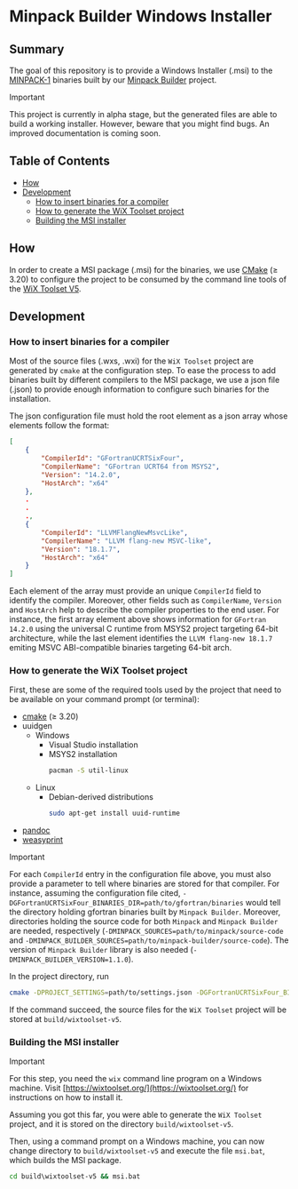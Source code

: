 # Minpack Builder Windows Installer

## Summary

The goal of this repository is to provide a Windows Installer (.msi) to the [MINPACK-1](https://www.netlib.org/minpack) binaries built by our [Minpack Builder](https://github.com/luau-project/minpack-builder) project.

> [!IMPORTANT]
> 
> This project is currently in alpha stage, but the generated files are able to build a working installer. However, beware that you might find bugs. An improved documentation is coming soon.

## Table of Contents

* [How](#how)
* [Development](#development)
    * [How to insert binaries for a compiler](#how-to-insert-binaries-for-a-compiler)
    * [How to generate the WiX Toolset project](#how-to-generate-the-wix-toolset-project)
    * [Building the MSI installer](#building-the-msi-installer)

## How

In order to create a MSI package (.msi) for the binaries, we use [CMake](https://cmake.org/) (&ge; 3.20) to configure the project to be consumed by the command line tools of the [WiX Toolset V5](https://wixtoolset.org/).

## Development

### How to insert binaries for a compiler

Most of the source files (.wxs, .wxi) for the ```WiX Toolset``` project are generated by ```cmake``` at the configuration step. To ease the process to add binaries built by different compilers to the MSI package, we use a json file (.json) to provide enough information to configure such binaries for the installation.

The json configuration file must hold the root element as a json array whose elements follow the format:

```json
[
    {
        "CompilerId": "GFortranUCRTSixFour",
        "CompilerName": "GFortran UCRT64 from MSYS2",
        "Version": "14.2.0",
        "HostArch": "x64"
    },
    .
    .
    .,
    {
        "CompilerId": "LLVMFlangNewMsvcLike",
        "CompilerName": "LLVM flang-new MSVC-like",
        "Version": "18.1.7",
        "HostArch": "x64"
    }
]
```

Each element of the array must provide an unique ```CompilerId``` field to identify the compiler. Moreover, other fields such as ```CompilerName```, ```Version``` and ```HostArch``` help to describe the compiler properties to the end user. For instance, the first array element above shows information for ```GFortran 14.2.0``` using the universal C runtime from MSYS2 project targeting 64-bit architecture, while the last element identifies the ```LLVM flang-new 18.1.7``` emiting MSVC ABI-compatible binaries targeting 64-bit arch.

### How to generate the WiX Toolset project

First, these are some of the required tools used by the project that need to be available on your command prompt (or terminal):

* [cmake](https://cmake.org/) (&ge; 3.20)
* uuidgen
    * Windows
        * Visual Studio installation
        * MSYS2 installation
            ```bash
            pacman -S util-linux
            ```
    * Linux
        * Debian-derived distributions
            ```bash
            sudo apt-get install uuid-runtime
            ```
* [pandoc](https://pandoc.org)
* [weasyprint](https://weasyprint.org/)

> [!IMPORTANT]
> 
> For each ```CompilerId``` entry in the configuration file above, you must also provide a parameter to tell where binaries are stored for that compiler. For instance, assuming the configuration file cited, ```-DGFortranUCRTSixFour_BINARIES_DIR=path/to/gfortran/binaries``` would tell the directory holding gfortran binaries built by ```Minpack Builder```. Moreover, directories holding the source code for both ```Minpack``` and  ```Minpack Builder``` are needed, respectively (```-DMINPACK_SOURCES=path/to/minpack/source-code``` and ```-DMINPACK_BUILDER_SOURCES=path/to/minpack-builder/source-code```). The version of ```Minpack Builder``` library is also needed (```-DMINPACK_BUILDER_VERSION=1.1.0```).

In the project directory, run

```bash
cmake -DPROJECT_SETTINGS=path/to/settings.json -DGFortranUCRTSixFour_BINARIES_DIR=path/to/gfortran/binaries -DLLVMFlangNewMsvcLike_BINARIES_DIR=path/to/llvm-flang-msvc-like/binaries -DMINPACK_SOURCES=path/to/minpack/source-code -DMINPACK_BUILDER_SOURCES=path/to/minpack-builder/source-code -DMINPACK_BUILDER_VERSION=1.1.0 -S . -B build
```

If the command succeed, the source files for the ```WiX Toolset``` project will be stored at ```build/wixtoolset-v5```.

### Building the MSI installer

> [!IMPORTANT]
> 
> For this step, you need the ```wix``` command line program on a Windows machine. Visit [https://wixtoolset.org/](https://wixtoolset.org/) for instructions on how to install it.

Assuming you got this far, you were able to generate the ```WiX Toolset``` project, and it is stored on the directory ```build/wixtoolset-v5```.

Then, using a command prompt on a Windows machine, you can now change directory to ```build/wixtoolset-v5``` and execute the file ```msi.bat```, which builds the MSI package.

```cmd
cd build\wixtoolset-v5 && msi.bat
``` 